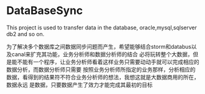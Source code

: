 DataBaseSync
============

This project is used to transfer data in the  database, oracle,mysql,sqlserver db2 and so on.


为了解决多个数据库之间数据同步问题而产生，希望能够结合storm和databus以及canal来扩充其功能，业务分析师和数据分析师的结合
必将玩转整个大数据，但是能不能有一个程序，让业务分析师看着这样业务只需要动动手就可以完成相应的数据分析，而数据分析师只需要
按照业务分析师所指定的业务那样，分析相应的数据，看得到的结果符不符合业务分析师的想法，我想这就是大数据商用的所在，数据永远
是数据，只要数据产生了效力才能完成其最初的目标
